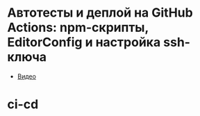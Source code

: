 # Автотесты и деплой на GitHub Actions: npm-скрипты, EditorConfig и настройка ssh-ключа

- [Видео](https://youtu.be/hevU4NdIsoU)
# ci-cd
